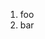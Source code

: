 ﻿<properties
	pageTitle="TypeScript"
	description="Short description of the page"
	slug="typescript"
	keywords="css, intellisense, stylesheets"
/>

1. foo
2. bar